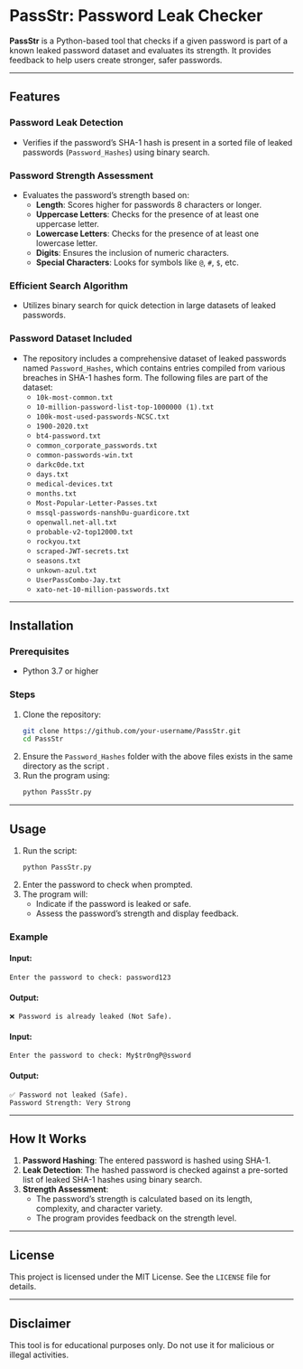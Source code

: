 # PassStr: Password Leak Checker

**PassStr** is a Python-based tool that checks if a given password is part of a known leaked password dataset and evaluates its strength. It provides feedback to help users create stronger, safer passwords.

---

## Features

### Password Leak Detection
- Verifies if the password’s SHA-1 hash is present in a sorted file of leaked passwords (`Password_Hashes`) using binary search.

### Password Strength Assessment
- Evaluates the password’s strength based on:
  - **Length**: Scores higher for passwords 8 characters or longer.
  - **Uppercase Letters**: Checks for the presence of at least one uppercase letter.
  - **Lowercase Letters**: Checks for the presence of at least one lowercase letter.
  - **Digits**: Ensures the inclusion of numeric characters.
  - **Special Characters**: Looks for symbols like `@`, `#`, `$`, etc.

### Efficient Search Algorithm
- Utilizes binary search for quick detection in large datasets of leaked passwords.

### Password Dataset Included
- The repository includes a comprehensive dataset of leaked passwords named `Password_Hashes`, which contains entries compiled from various breaches in SHA-1 hashes form. The following files are part of the dataset:
  - `10k-most-common.txt`
  - `10-million-password-list-top-1000000 (1).txt`
  - `100k-most-used-passwords-NCSC.txt`
  - `1900-2020.txt`
  - `bt4-password.txt`
  - `common_corporate_passwords.txt`
  - `common-passwords-win.txt`
  - `darkc0de.txt`
  - `days.txt`
  - `medical-devices.txt`
  - `months.txt`
  - `Most-Popular-Letter-Passes.txt`
  - `mssql-passwords-nansh0u-guardicore.txt`
  - `openwall.net-all.txt`
  - `probable-v2-top12000.txt`
  - `rockyou.txt`
  - `scraped-JWT-secrets.txt`
  - `seasons.txt`
  - `unkown-azul.txt`
  - `UserPassCombo-Jay.txt`
  - `xato-net-10-million-passwords.txt`

---

## Installation

### Prerequisites
- Python 3.7 or higher

### Steps
1. Clone the repository:
   ```bash
   git clone https://github.com/your-username/PassStr.git
   cd PassStr
   ```
2. Ensure the `Password_Hashes` folder with the above files exists in the same directory as the script .
3. Run the program using:
   ```bash
   python PassStr.py
   ```

---

## Usage

1. Run the script:
   ```bash
   python PassStr.py
   ```
2. Enter the password to check when prompted.
3. The program will:
   - Indicate if the password is leaked or safe.
   - Assess the password’s strength and display feedback.

### Example

#### Input:
```plaintext
Enter the password to check: password123
```
#### Output:
```plaintext
❌ Password is already leaked (Not Safe).
```

#### Input:
```plaintext
Enter the password to check: My$tr0ngP@ssword
```
#### Output:
```plaintext
✅ Password not leaked (Safe).
Password Strength: Very Strong
```

---

## How It Works

1. **Password Hashing**: The entered password is hashed using SHA-1.
2. **Leak Detection**: The hashed password is checked against a pre-sorted list of leaked SHA-1 hashes using binary search.
3. **Strength Assessment**:
   - The password’s strength is calculated based on its length, complexity, and character variety.
   - The program provides feedback on the strength level.

---

## License

This project is licensed under the MIT License. See the `LICENSE` file for details.

---

## Disclaimer

This tool is for educational purposes only. Do not use it for malicious or illegal activities.

